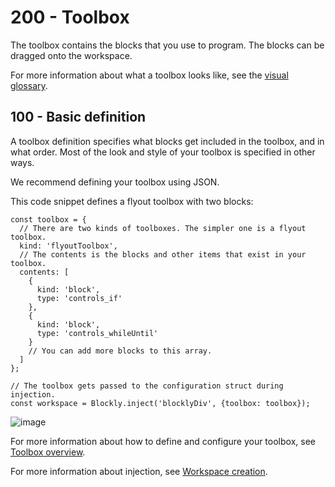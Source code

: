 # 200 - Toolbox

The toolbox contains the blocks that you use to program. The blocks can be dragged onto the workspace.

For more information about what a toolbox looks like, see the [visual glossary](https://developers.google.com/blockly/guides/get-started/workspace-anatomy#toolbox).

## 100 - Basic definition

A toolbox definition specifies what blocks get included in the toolbox, and in what order. Most of the look and style of your toolbox is specified in other ways.

We recommend defining your toolbox using JSON.

This code snippet defines a flyout toolbox with two blocks:

```
const toolbox = {
  // There are two kinds of toolboxes. The simpler one is a flyout toolbox.
  kind: 'flyoutToolbox',
  // The contents is the blocks and other items that exist in your toolbox.
  contents: [
    {
      kind: 'block',
      type: 'controls_if'
    },
    {
      kind: 'block',
      type: 'controls_whileUntil'
    }
    // You can add more blocks to this array.
  ]
};

// The toolbox gets passed to the configuration struct during injection.
const workspace = Blockly.inject('blocklyDiv', {toolbox: toolbox});
```

![image](https://github.com/user-attachments/assets/35451bb7-5987-47b7-8a50-83e935d89f01)

For more information about how to define and configure your toolbox, see [Toolbox overview](https://developers.google.com/blockly/guides/configure/web/toolbox).

For more information about injection, see [Workspace creation](https://developers.google.com/blockly/guides/get-started/workspace-creation).